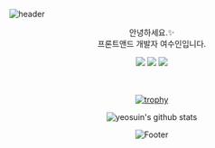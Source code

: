 
![header](https://capsule-render.vercel.app/api?type=waving&color=gradient&height=250&section=header&animation=twinkling&text=Welcome+to+Suin's+Github!👋")

<div align=center> 

안녕하세요.✨<br>
프론트앤드 개발자 여수인입니다. <br>

<div align=center>  
  <img src="https://img.shields.io/badge/javascript-F7DF1E?style=for-the-badge&logo=javascript&logoColor=black"> 
  <img src="https://img.shields.io/badge/vue.js-4FC08D?style=for-the-badge&logo=vue.js&logoColor=white"> 
  <img src="https://img.shields.io/badge/react-61DAFB?style=for-the-badge&logo=react&logoColor=black"> 
   <br>

  <br>
  <br>

[![trophy](https://github-profile-trophy.vercel.app/?username=yeosuin&row=1)](https://github.com/ryo-ma/github-profile-trophy)

![yeosuin's github stats](https://github-readme-stats.vercel.app/api?username=yeosuin&show_icons=true)

<!-- [![Top Langs](https://github-readme-stats.vercel.app/api/top-langs/?username=immof&layout=compact)](https://github.com/yeosuin/yeosuin)
 -->
  
  




![Footer](https://capsule-render.vercel.app/api?type=waving&color=auto&height=200&section=footer)
